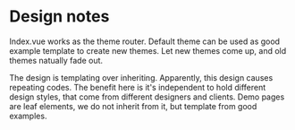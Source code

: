 Design notes
====

Index.vue works as the theme router. Default theme can be used as good example template to create new themes. Let new themes come up, and old themes natually fade out.

The design is templating over inheriting. Apparently, this design causes repeating codes. The benefit here is it's independent to hold different design styles, that come from different designers and clients. Demo pages are leaf elements, we do not inherit from it, but template from good examples.

